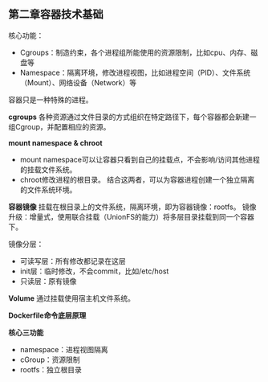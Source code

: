 ## 第二章容器技术基础
核心功能：
* Cgroups：制造约束，各个进程组所能使用的资源限制，比如cpu、内存、磁盘等
* Namespace：隔离环境，修改进程视图，比如进程空间（PID）、文件系统（Mount）、网络设备（Network）等

容器只是一种特殊的进程。

**cgroups**
各种资源通过文件目录的方式组织在特定路径下，每个容器都会新建一组Cgroup，并配置相应的资源。

**mount namespace & chroot**
* mount namespace可以让容器只看到自己的挂载点，不会影响/访问其他进程的挂载文件系统。
* chroot修改进程的根目录。
结合这两者，可以为容器进程创建一个独立隔离的文件系统环境。

**容器镜像**
挂载在根目录上的文件系统，隔离环境，即为容器镜像：rootfs。
镜像升级：增量式，使用联合挂载（UnionFS的能力）将多层目录挂载到同一个容器下。

镜像分层：
* 可读写层：所有修改都记录在这层
* init层：临时修改，不会commit，比如/etc/host
* 只读层：原有镜像


**Volume**
通过挂载使用宿主机文件系统。

**Dockerfile命令底层原理**


**核心三功能**
* namespace：进程视图隔离
* cGroup：资源限制
* rootfs：独立根目录
